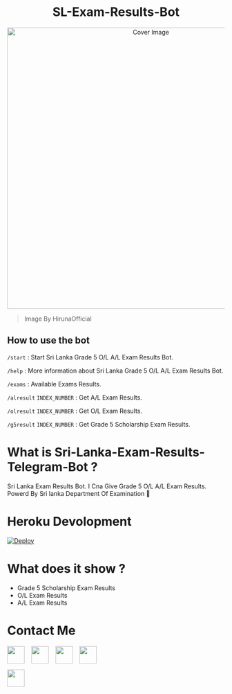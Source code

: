 <h1 align="center">SL-Exam-Results-Bot</h3>
<p align="center">
  <a href="https://github.com/RishBropromax/SL-Exam-Results-Bot">
    <img src="https://socialify.git.ci/RishBropromax/SL-Exam-Results-Bot/image?description=1&forks=1&issues=1&language=1&owner=1&pattern=Floating%20Cogs&pulls=1&stargazers=1&theme=Dark" alt="Cover Image" width="650">
  
  </a>
</p>
 
> Image By HirunaOfficial

## How to use the bot
 
`/start` : Start Sri Lanka Grade 5 O/L A/L Exam Results Bot.

`/help` : More information about Sri Lanka Grade 5 O/L A/L Exam Results Bot.

`/exams` : Available Exams Results.

`/alresult` `INDEX_NUMBER` : Get A/L Exam Results.

`/olresult` `INDEX_NUMBER` : Get O/L Exam Results.

`/g5result` `INDEX_NUMBER` : Get Grade 5 Scholarship Exam Results.

# What is Sri-Lanka-Exam-Results-Telegram-Bot ?
Sri Lanka Exam Results Bot. I Cna Give Grade 5 O/L A/L Exam Results. Powerd By Sri lanka Department Of Examination 🚀

# Heroku Devolopment

[![Deploy](https://www.herokucdn.com/deploy/button.svg)](https://heroku.com/deploy?template=https://github.com/RishBropromax/SL-Exam-Results-Bot)


# What does it show ?
* Grade 5 Scholarship Exam Results
* O/L Exam Results
* A/L Exam Results

 <!--ReadMe Code By HirunaOfficial Sri-Lanka-Exam-Results-Telegram-Bot--!>
 
<h1>Contact Me</h1>
                                                          
<a href="https://t.me/ImRishmika" target="blank"><img align="center" src="https://cdn4.iconfinder.com/data/icons/logos-and-brands/512/335_Telegram_logo-256.png"  height="40" width="40" /></a> &nbsp;&nbsp;
<a href="https://www.instagram.com/imRishmika" target="blank"><img align="center" src="https://cdn2.iconfinder.com/data/icons/social-icons-33/128/Instagram-256.png"  height="40" width="40" /></a> &nbsp;&nbsp;
<a href="https://www.youtube.com/channel/UCTIprdrvIiMjFdFwJgnmTUg" target="blank"><img align="center" src="https://cdn3.iconfinder.com/data/icons/2018-social-media-logotypes/1000/2018_social_media_popular_app_logo_youtube-256.png" height="40" width="40" /></a> &nbsp;&nbsp;
<a href="https://twitter.com/ImRishmika" target="blank"><img align="center" src="https://cdn2.iconfinder.com/data/icons/social-media-2285/512/1_Twitter_colored_svg-256.png" height="40" width="40" /></a> &nbsp;&nbsp;
</p>
<a href="https://ko-fi.com/ImRishmika">
        <img height="40px" src="https://telegra.ph/file/4e179610246e6534d8bc0.png" />
    </a> <br> <br><br>

